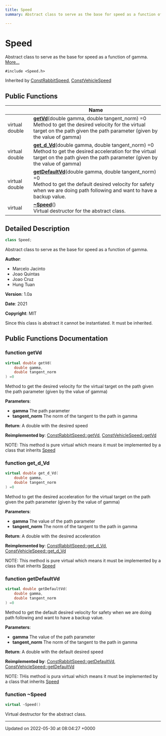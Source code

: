 ```yaml
---
title: Speed
summary: Abstract class to serve as the base for speed as a function of gamma. 

---
```


# Speed



Abstract class to serve as the base for speed as a function of gamma.  [More...](#detailed-description)


`#include <Speed.h>`

Inherited by [ConstRabbitSpeed](/medusa_base/api/markdown/medusa_planning/dsor_paths/Classes/classConstRabbitSpeed/), [ConstVehicleSpeed](/medusa_base/api/markdown/medusa_planning/dsor_paths/Classes/classConstVehicleSpeed/)

## Public Functions

|                | Name           |
| -------------- | -------------- |
| virtual double | **[getVd](/medusa_base/api/markdown/medusa_planning/dsor_paths/Classes/classSpeed/#function-getvd)**(double gamma, double tangent_norm) =0<br>Method to get the desired velocity for the virtual target on the path given the path parameter (given by the value of gamma)  |
| virtual double | **[get_d_Vd](/medusa_base/api/markdown/medusa_planning/dsor_paths/Classes/classSpeed/#function-get-d-vd)**(double gamma, double tangent_norm) =0<br>Method to get the desired acceleration for the virtual target on the path given the path parameter (given by the value of gamma)  |
| virtual double | **[getDefaultVd](/medusa_base/api/markdown/medusa_planning/dsor_paths/Classes/classSpeed/#function-getdefaultvd)**(double gamma, double tangent_norm) =0<br>Method to get the default desired velocity for safety when we are doing path following and want to have a backup value.  |
| virtual | **[~Speed](/medusa_base/api/markdown/medusa_planning/dsor_paths/Classes/classSpeed/#function-~speed)**()<br>Virtual destructor for the abstract class.  |

## Detailed Description

```cpp
class Speed;
```

Abstract class to serve as the base for speed as a function of gamma. 

**Author**: 

  * Marcelo Jacinto 
  * Joao Quintas 
  * Joao Cruz 
  * Hung Tuan 


**Version**: 1.0a 

**Date**: 2021 

**Copyright**: MIT 

Since this class is abstract it cannot be instantiated. It must be inherited. 

## Public Functions Documentation

### function getVd

```cpp
virtual double getVd(
    double gamma,
    double tangent_norm
) =0
```

Method to get the desired velocity for the virtual target on the path given the path parameter (given by the value of gamma) 

**Parameters**: 

  * **gamma** The path parameter 
  * **tangent_norm** The norm of the tangent to the path in gamma


**Return**: A double with the desired speed

**Reimplemented by**: [ConstRabbitSpeed::getVd](/medusa_base/api/markdown/medusa_planning/dsor_paths/Classes/classConstRabbitSpeed/#function-getvd), [ConstVehicleSpeed::getVd](/medusa_base/api/markdown/medusa_planning/dsor_paths/Classes/classConstVehicleSpeed/#function-getvd)



NOTE: This method is pure virtual which means it must be implemented by a class that inherits [Speed](/medusa_base/api/markdown/medusa_planning/dsor_paths/Classes/classSpeed/)


### function get_d_Vd

```cpp
virtual double get_d_Vd(
    double gamma,
    double tangent_norm
) =0
```

Method to get the desired acceleration for the virtual target on the path given the path parameter (given by the value of gamma) 

**Parameters**: 

  * **gamma** The value of the path parameter 
  * **tangent_norm** The norm of the tangent to the path in gamma


**Return**: A double with the desired acceleration

**Reimplemented by**: [ConstRabbitSpeed::get_d_Vd](/medusa_base/api/markdown/medusa_planning/dsor_paths/Classes/classConstRabbitSpeed/#function-get-d-vd), [ConstVehicleSpeed::get_d_Vd](/medusa_base/api/markdown/medusa_planning/dsor_paths/Classes/classConstVehicleSpeed/#function-get-d-vd)



NOTE: This method is pure virtual which means it must be implemented by a class that inherits [Speed](/medusa_base/api/markdown/medusa_planning/dsor_paths/Classes/classSpeed/)


### function getDefaultVd

```cpp
virtual double getDefaultVd(
    double gamma,
    double tangent_norm
) =0
```

Method to get the default desired velocity for safety when we are doing path following and want to have a backup value. 

**Parameters**: 

  * **gamma** The value of the path parameter 
  * **tangent_norm** The norm of the tangent to the path in gamma


**Return**: A double with the default desired speed

**Reimplemented by**: [ConstRabbitSpeed::getDefaultVd](/medusa_base/api/markdown/medusa_planning/dsor_paths/Classes/classConstRabbitSpeed/#function-getdefaultvd), [ConstVehicleSpeed::getDefaultVd](/medusa_base/api/markdown/medusa_planning/dsor_paths/Classes/classConstVehicleSpeed/#function-getdefaultvd)



NOTE: THis method is pura virtual which means it must be implemented by a class that inherits [Speed](/medusa_base/api/markdown/medusa_planning/dsor_paths/Classes/classSpeed/)


### function ~Speed

```cpp
virtual ~Speed()
```

Virtual destructor for the abstract class. 

-------------------------------

Updated on 2022-05-30 at 08:04:27 +0000